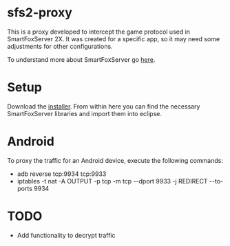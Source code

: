 # sfs2-proxy
This is a proxy developed to intercept the game protocol used in SmartFoxServer 2X. It was created
for a specific app, so it may need some adjustments for other configurations.

To understand more about SmartFoxServer go [here](https://docs2x.smartfoxserver.com/GettingStarted/installation).


# Setup
Download the [installer](https://www.smartfoxserver.com/download/sfs2x#p=installer). From within here you can 
   find the necessary SmartFoxServer libraries and import them into eclipse.
   
   
# Android
To proxy the traffic for an Android device, execute the following commands:
* adb reverse tcp:9934 tcp:9933
* iptables -t nat -A OUTPUT -p tcp -m tcp --dport 9933 -j REDIRECT --to-ports 9934

# TODO
* Add functionality to decrypt traffic
